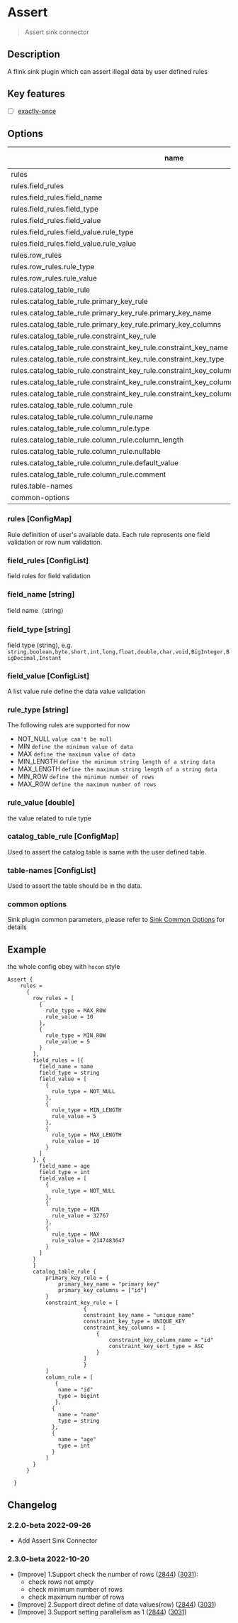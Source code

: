 # Assert

> Assert sink connector

## Description

A flink sink plugin which can assert illegal data by user defined rules

## Key features

- [ ] [exactly-once](../../concept/connector-v2-features.md)

## Options

|                                              name                                              |    type    | required | default value |
|------------------------------------------------------------------------------------------------|------------|----------|---------------|
| rules                                                                                          | ConfigMap  | yes      | -             |
| rules.field_rules                                                                              | string     | yes      | -             |
| rules.field_rules.field_name                                                                   | string     | yes      | -             |
| rules.field_rules.field_type                                                                   | string     | no       | -             |
| rules.field_rules.field_value                                                                  | ConfigList | no       | -             |
| rules.field_rules.field_value.rule_type                                                        | string     | no       | -             |
| rules.field_rules.field_value.rule_value                                                       | double     | no       | -             |
| rules.row_rules                                                                                | string     | yes      | -             |
| rules.row_rules.rule_type                                                                      | string     | no       | -             |
| rules.row_rules.rule_value                                                                     | string     | no       | -             |
| rules.catalog_table_rule                                                                       | ConfigMap  | no       | -             |
| rules.catalog_table_rule.primary_key_rule                                                      | ConfigMap  | no       | -             |
| rules.catalog_table_rule.primary_key_rule.primary_key_name                                     | string     | no       | -             |
| rules.catalog_table_rule.primary_key_rule.primary_key_columns                                  | list       | no       | -             |
| rules.catalog_table_rule.constraint_key_rule                                                   | ConfigList | no       | -             |
| rules.catalog_table_rule.constraint_key_rule.constraint_key_name                               | string     | no       | -             |
| rules.catalog_table_rule.constraint_key_rule.constraint_key_type                               | string     | no       | -             |
| rules.catalog_table_rule.constraint_key_rule.constraint_key_columns                            | ConfigList | no       | -             |
| rules.catalog_table_rule.constraint_key_rule.constraint_key_columns.constraint_key_column_name | string     | no       | -             |
| rules.catalog_table_rule.constraint_key_rule.constraint_key_columns.constraint_key_sort_type   | string     | no       | -             |
| rules.catalog_table_rule.column_rule                                                           | ConfigList | no       | -             |
| rules.catalog_table_rule.column_rule.name                                                      | string     | no       | -             |
| rules.catalog_table_rule.column_rule.type                                                      | string     | no       | -             |
| rules.catalog_table_rule.column_rule.column_length                                             | int        | no       | -             |
| rules.catalog_table_rule.column_rule.nullable                                                  | boolean    | no       | -             |
| rules.catalog_table_rule.column_rule.default_value                                             | string     | no       | -             |
| rules.catalog_table_rule.column_rule.comment                                                   | comment    | no       | -             |
| rules.table-names                                                                              | list       | no       | -             |
| common-options                                                                                 |            | no       | -             |

### rules [ConfigMap]

Rule definition of user's available data.  Each rule represents one field validation or row num validation.

### field_rules [ConfigList]

field rules for field validation

### field_name [string]

field name（string）

### field_type [string]

field type (string),  e.g. `string,boolean,byte,short,int,long,float,double,char,void,BigInteger,BigDecimal,Instant`

### field_value [ConfigList]

A list value rule define the data value validation

### rule_type [string]

The following rules are supported for now
- NOT_NULL `value can't be null`
- MIN `define the minimum value of data`
- MAX `define the maximum value of data`
- MIN_LENGTH `define the minimum string length of a string data`
- MAX_LENGTH `define the maximum string length of a string data`
- MIN_ROW `define the minimun number of rows`
- MAX_ROW `define the maximum number of rows`

### rule_value [double]

the value related to rule type

### catalog_table_rule [ConfigMap]

Used to assert the catalog table is same with the user defined table.

### table-names [ConfigList]

Used to assert the table should be in the data.

### common options

Sink plugin common parameters, please refer to [Sink Common Options](common-options.md) for details

## Example

the whole config obey with `hocon` style

```hocon
Assert {
    rules =
      {
        row_rules = [
          {
            rule_type = MAX_ROW
            rule_value = 10
          },
          {
            rule_type = MIN_ROW
            rule_value = 5
          }
        ],
        field_rules = [{
          field_name = name
          field_type = string
          field_value = [
            {
              rule_type = NOT_NULL
            },
            {
              rule_type = MIN_LENGTH
              rule_value = 5
            },
            {
              rule_type = MAX_LENGTH
              rule_value = 10
            }
          ]
        }, {
          field_name = age
          field_type = int
          field_value = [
            {
              rule_type = NOT_NULL
            },
            {
              rule_type = MIN
              rule_value = 32767
            },
            {
              rule_type = MAX
              rule_value = 2147483647
            }
          ]
        }
        ]
        catalog_table_rule {
            primary_key_rule = {
                primary_key_name = "primary key"
                primary_key_columns = ["id"]
            }
            constraint_key_rule = [
                        {
                        constraint_key_name = "unique_name"
                        constraint_key_type = UNIQUE_KEY
                        constraint_key_columns = [
                            {
                                constraint_key_column_name = "id"
                                constraint_key_sort_type = ASC
                            }
                        ]
                        }
            ]
            column_rule = [
               {
                name = "id"
                type = bigint
               },
              {
                name = "name"
                type = string
              },
              {
                name = "age"
                type = int
              }
            ]
        }
      }

  }

```

## Changelog

### 2.2.0-beta 2022-09-26

- Add Assert Sink Connector

### 2.3.0-beta 2022-10-20

- [Improve] 1.Support check the number of rows ([2844](https://github.com/apache/seatunnel/pull/2844)) ([3031](https://github.com/apache/seatunnel/pull/3031)):
  - check rows not empty
  - check minimum number of rows
  - check maximum number of rows
- [Improve] 2.Support direct define of data values(row) ([2844](https://github.com/apache/seatunnel/pull/2844)) ([3031](https://github.com/apache/seatunnel/pull/3031))
- [Improve] 3.Support setting parallelism as 1 ([2844](https://github.com/apache/seatunnel/pull/2844)) ([3031](https://github.com/apache/seatunnel/pull/3031))

